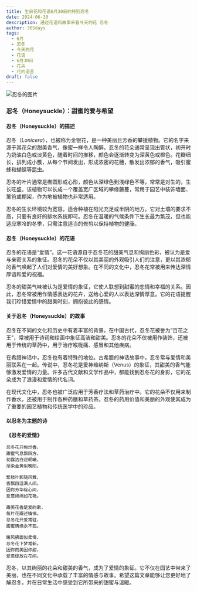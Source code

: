 ```yaml
---
title: 生日花和花语6月30日的特别忍冬
date: 2024-06-30
description: 通过花语和故事来看今天的花 忍冬
author: 365days
tags:
  - 6月
  - 忍冬
  - 今天的花
  - 花语
  - 6月30日
  - 花卉
  - 花的语言
draft: false
---
```


![忍冬的图片](https://cdn.pixabay.com/photo/2018/08/13/04/58/flower-3602283_1280.jpg#center#center)


### 忍冬（Honeysuckle）：甜蜜的爱与希望

#### 忍冬（Honeysuckle）的描述

忍冬（*Lonicera*），也被称为金银花，是一种美丽且芳香的攀援植物。它的名字来源于其花朵的甜美香气，像蜜一样令人陶醉。忍冬的花朵通常呈现出管状，初开时为奶油白色或淡黄色，随着时间的推移，颜色会逐渐转变为深黄色或橙色。花瓣细长，排列成小簇，从每个节间发出，形成浓密的花穗，散发出浓郁的香气，吸引蜜蜂和蝴蝶等昆虫。

忍冬的叶片通常是椭圆形或心形，颜色从深绿色到浅绿色不等，常常是对生的，生长旺盛。该植物可以长成一个覆盖宽广区域的攀缘藤蔓，常用于园艺中装饰墙面、篱笆或棚架，作为地被植物也非常适用。

忍冬的生长环境较为宽容，适合种植在阳光充足或半阴的地方。它对土壤的要求不高，只要有良好的排水系统即可。忍冬在温暖的气候条件下生长最为繁茂，但也能适应寒冷的冬季，只需注意适当的修剪以保持植物的健康。

#### 忍冬（Honeysuckle）的花语

忍冬的花语是“爱情”。这一花语源自于忍冬花的甜美气息和绚丽色彩，被认为是爱与亲密关系的象征。忍冬的花朵不仅以其美丽的外观吸引人们的注意，更以其浓郁的香气唤起了人们对爱情的美好想象。在不同的文化中，忍冬花常被用来传达深情厚谊和爱的祝福。

忍冬的甜美气味被认为是爱情的象征，它使人联想到甜蜜的恋情和幸福的关系。因此，忍冬常被用作情感表达的花卉，送给心爱的人以表达深情厚意。它的花语提醒我们珍惜爱情中的甜美时刻，拥抱彼此的感情。

#### 关于忍冬（Honeysuckle）的故事

忍冬在不同的文化和历史中有着丰富的背景。在中国古代，忍冬花被誉为“百花之王”，常被用于诗词和绘画中象征高洁和甜美。忍冬的花朵不仅被用作装饰，还被用于传统的草药中，用于治疗喉咙痛、感冒和其他疾病。

在希腊神话中，忍冬也有着特殊的地位。古希腊的神话故事中，忍冬常与爱情和美丽联系在一起。传说中，忍冬花是爱神维纳斯（Venus）的象征，其甜美的香气能够激发爱情的力量。许多古代文献和文学作品中，都能找到忍冬花的身影，它的花朵成为了浪漫和爱情的代名词。

在现代文化中，忍冬也被广泛应用于芳香疗法和草药治疗中。它的花朵不仅用来制作香水，还被用于制作各种药膳和草药茶。忍冬的药用价值和美丽的外观使其成为了重要的园艺植物和传统医学中的珍品。

#### 以忍冬为主题的诗

**《忍冬的爱情》**

	忍冬花开绚烂香，  
	甜蜜气息飘四方。  
	初露洁白迎朝曦，  
	渐染金黄似晚阳。
	
	繁枝叶影随风舞，  
	香飘四溢满人间。  
	因你芳华绽心间，  
	爱意绵绵如花艳。
	
	甜美花香是爱的歌，  
	每片花瓣述情愫。  
	忍冬花开爱常驻，  
	甜蜜情缘永不孤。
	
	暖风拂面似柔情，  
	忍冬花下梦常新。  
	因你而美因你甜，  
	爱意绽放在花间。

忍冬，以其绚丽的花朵和甜美的香气，成为了爱情的象征。它不仅在园艺中带来了美丽，也在不同文化中承载了丰富的情感与故事。希望这篇文章能够让您更好地了解忍冬，并在日常生活中感受到它所带来的甜蜜与温暖。